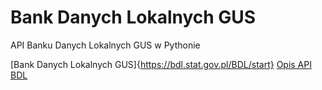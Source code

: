 # Bank Danych Lokalnych GUS
API Banku Danych Lokalnych GUS w Pythonie

[Bank Danych Lokalnych GUS]{https://bdl.stat.gov.pl/BDL/start}
[Opis API BDL](https://api.stat.gov.pl/Home/BdlApi)
